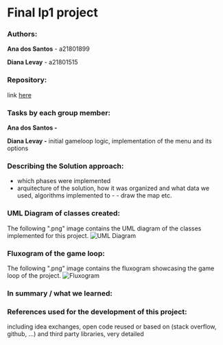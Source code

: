 # Final lp1 project

### Authors:
**Ana dos Santos** - a21801899

**Diana Levay** - a21801515

### Repository:
link [here](https://github.com/nanilevay/projeto_lp1_segunda_epoca)

### Tasks by each group member:
**Ana dos Santos -**

**Diana Levay -** initial gameloop logic, implementation of the menu and its options

### Describing the Solution approach:
- which phases were implemented
- arquitecture of the solution, how it was organized and what data we used, algorithms implemented to - - draw the map etc.

### UML Diagram of classes created:
The following ".png" image contains the UML diagram of the classes implemented for this project.
![UML Diagram](URL)

### Fluxogram of the game loop:
The following ".png" image contains the fluxogram showcasing the game loop of the project.
![Fluxogram](URL)

### In summary / what we learned:

### References used for the development of this project:
including idea exchanges, open code reused or based on (stack overflow, github, ...) and third party libraries, very detailed








